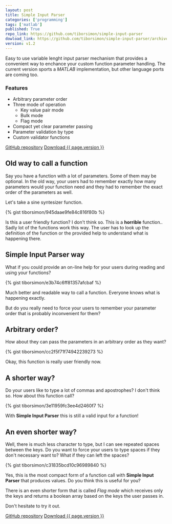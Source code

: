 ```yaml
---
layout: post
title: Simple Input Parser
categories: ['programming']
tags: ['matlab']
published: True
repo_link: https://github.com/tiborsimon/simple-input-parser
dowload_link: https://github.com/tiborsimon/simple-input-parser/archive/v1.2.zip
version: v1.2
---
```


Easy to use variable lenght input parser mechanism that provides a convenient way to enchance your custom function parameter handling. The current version sports a _MATLAB_ implementation, but other language ports are coming too.

### Features

- Arbitrary parameter order
- Three mode of operation
   - Key value pair mode
   - Bulk mode
   - Flag mode
- Compact yet clear parameter passing
- Parameter validation by type
- Custom validator functions

<div class="half-centered-wrapper">
<a href='{{ page.repo_link }}' class="btn-info btn half-centered"><i class="fa fa-github-alt"></i> GitHub repository</a>
<a href='{{ page.dowload_link }}' class="btn-success btn half-centered"><i class="fa fa-download"></i> Download {{ page.version }}</a>
</div>

## Old way to call a function

Say you have a function with a lot of parameters. Some of them may be optional. In the old way, your users had to remember exactly how many parameters would your function need and they had to remember the exact order of the parameters as well.

Let's take a sine syntesizer function.

{% gist tiborsimon/945daae9fe84c816f80b %}

Is this a user friendly function? I don't think so. This is a __horrible__ function.. Sadly lot of the functions work this way. The user has to look up the definition of the function or the provided help to understand what is happening there.

## Simple Input Parser way

What if you could provide an on-line help for your users during reading and using your functions?

{% gist tiborsimon/e3b74c6ff81357afcbaf %}

Much better and readable way to call a function. Everyone knows what is happening exactly. 

But do you really need to force your users to remember your parameter order that is probably inconvenient for them? 

## Arbitrary order?

How about they can pass the parameters in an arbitrary order as they want?


{% gist tiborsimon/cc2f5f71f74942239273 %}

Okay, this function is really user friendly now. 

## A shorter way?

Do your users like to type a lot of commas and apostrophes? I don't think so. How about this function call?

{% gist tiborsimon/3e11959fc3ee4d2460f7 %}

With __Simple Input Parser__ this is still a valid input for a function! 

## An even shorter way?

Well, there is much less character to type, but I can see repeated spaces between the keys. Do you want to force your users to type spaces if they don't necessary want to? What if they can left the spaces?

{% gist tiborsimon/c31835bcd10c96989840 %}

Yes, this is the most compact form of a function call with __Simple Input Parser__ that produces values. Do you think this is useful for you?

There is an even shorter form that is called _Flag mode_ which receives only the keys and returns a boolean array based on the keys the user passes in.

Don't hesitate to try it out.


<div class="half-centered-wrapper">
<a href='{{ page.repo_link }}' class="btn-info btn half-centered"><i class="fa fa-github-alt"></i> GitHub repository</a>
<a href='{{ page.dowload_link }}' class="btn-success btn half-centered"><i class="fa fa-download"></i> Download {{ page.version }}</a>
</div>

